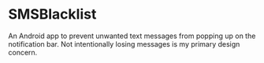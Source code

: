 # SMSBlacklist

An Android app to prevent unwanted text messages from popping up on the notification bar. Not intentionally losing messages is my primary design concern.